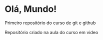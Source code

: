 # Olá, Mundo!
 Primeiro repositório do curso de git e github

 Repositório criado na aula do curso em video
